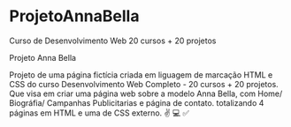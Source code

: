 # ProjetoAnnaBella
Curso de Desenvolvimento Web 20 cursos + 20 projetos 

Projeto Anna Bella 

Projeto de uma página  fictícia criada em liguagem de marcação HTML e CSS do curso Desenvolvimento Web Completo - 20 cursos + 20 projetos. Que visa em criar uma página web sobre a modelo Anna Bella, com Home/ Biográfia/ Campanhas Publicitarias e  página de contato. totalizando 4 páginas em HTML e uma de CSS externo. 	:v:	:computer: :white_check_mark:

